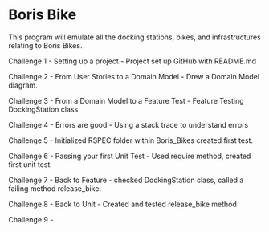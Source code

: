 # Boris Bike

This program will emulate all the docking stations, bikes, and infrastructures relating to Boris Bikes.

Challenge 1 - Setting up a project - Project set up GitHub with README.md

Challenge 2 -  From User Stories to a Domain Model - Drew a Domain Model diagram.

Challenge 3 - From a Domain Model to a Feature Test - Feature Testing DockingStation class

Challenge 4 - Errors are good - Using a stack trace to understand errors

Challenge 5 - Initialized RSPEC folder within Boris_Bikes created first test.

Challenge 6 - Passing your first Unit Test - Used require method, created first unit test.

Challenge 7 - Back to Feature - checked DockingStation class, called a failing
method release_bike.

Challenge 8 - Back to Unit - Created and tested release_bike method

Challenge 9 -
